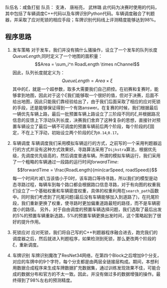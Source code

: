 队伍名：咸鱼打挺
队员： 支涛， 唐裕亮， 武林璐
此代码为决赛时使用的代码，其中包括了车辆调度C++代码以及车牌识别Python代码。车辆调度融合了判题器，并采取了应对死锁的相应手段；车牌识别代码线上评测精度能够达到98%。

## 程序思路
1. 发车策略
对于发车，我们并没有搞什么骚操作，设立了一个发车的队列长度$QueueLength$,同时定义了一个地图的面积量：
$$Area = \sum_i^n RoadLength \times nChannel$$
因此，队列长度就定义为：
$$QueueLength = Area \times \xi$$
其中的$\xi$，就是一个超参数，取多大需要我们自己把控。在初赛和复赛时，能够拿到地图，因此对于这个$\xi$我们能够取一个很好的值，但对于决赛，后面不给出地图，因此只能我们靠经验给出了，由于我们后面采取了相应的应对死锁的手段，还是能够保证得到一个有效answer。在复赛的时候，我们根据最后一辆优先车辆上路，最后一批预置车辆上路设立了三阶段不同的$\xi$,并根据路况信息的反馈上下浮动队列长度，决赛我们舍弃了这种复杂的思想，直接针对预置车辆设立了最后一辆不可调度的预置车辆前后两个阶段，每个阶段的$\xi$固定，不在上下浮动，初始设立两个阶段的$\xi$为`0.14`,`0.17`。

2. 车辆调度
车辆调度我们采用模拟车辆运行的方式，之前写的一个采用判题器运行的方式并没有这种方式效果好。寻路算法采用了`Dijkstra`算法，根据优先级，先调度优先级高的，然后调度普通车辆。所谓的模拟车辆运行，我们采用了一个粗略的车辆通过一段路的运行时间$forwardTime$:
$$forwardTime = \frac{RoadLength}{min(carSpeed, roadSpeed)}$$
每一个时间片减1,当该值小于0时，该车路口等待寻路，所以我们的模型是动态寻路过程，每辆车到每个路口都会根据路口信息寻路，对于有向图的权重我们设立了一个基础权重和车辆密度权重，具体的权重利用在`search_path`函数中。同时我们考虑到了托尾问题(最后没有车辆能够加入到道路了)，在托尾阶段，我们重新更换了权重，使寻路时更加偏重道路最短的路径，而不是车辆密度小的路径。
另外，对于自由调度的预置车辆选择问题，我们选取了最后出发的5%的预置车辆重新选路，5%的预置车辆更换出发时间，这个策略起到了很好的提升作用。

3. 死锁应对
应对死锁，我们将自己写的C++判题器程序融合进去，跑完我们的调度器之后，然后就进入判题程序，如果检测到死锁，那么更改两个阶段的$\xi$，重新调度。
4. 车牌识别 
车牌识别魔改了ResNet34网络，在第四个Block之后增加9个分支，对应的车牌中的9个字符，每个分支都是由两层全链接层构成。期间，本想利用数据合成程序来生成车牌数据扩充数据集，通过训练发现效果不佳，可能合成的数据分布和官方的不太一致。因此，并没有做过多的数据增强的操作。最终得到了98%左右的预测精度。

